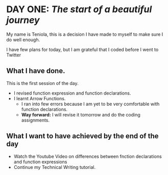 # DAY ONE: _The start of a beautiful journey_

My name is Teniola, this is a decision I have made to myself to make sure I do well enough.

I have few plans for today, but I am grateful that I coded before I went to Twitter

## What I have done.

This is the first session of the day.

- I revised function expression and function declarations.
- I learnt Arrow Functions.
  - I ran into few errors because I am yet to be very comfortable with function declarations.
  - **Way forward:** I will revise it tomorrow and do the coding assignments.

## What I want to have achieved by the end of the day

- Watch the Youtube Video on differences between fnction declarations and function expressions
- Continue my Technical Writing tutorial.
